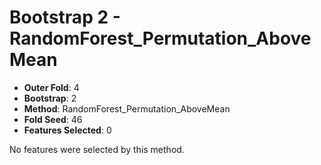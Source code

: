 # Bootstrap 2 - RandomForest_Permutation_AboveMean

- **Outer Fold**: 4
- **Bootstrap**: 2
- **Method**: RandomForest_Permutation_AboveMean
- **Fold Seed**: 46
- **Features Selected**: 0

No features were selected by this method.
